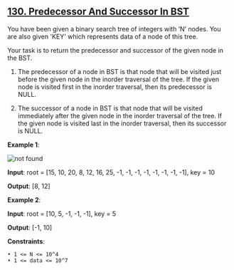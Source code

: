 <h2><a href="https://leetcode.com/problems/lowest-common-ancestor-of-a-binary-search-tree/description/">130. Predecessor And Successor In BST</a></h2>

You have been given a binary search tree of integers with ‘N’ nodes. You are also given 'KEY' which represents data of a node of this tree.

Your task is to return the predecessor and successor of the given node in the BST.

1. The predecessor of a node in BST is that node that will be visited just before the given node in the inorder traversal of the tree. If the given node is visited first in the inorder traversal, then its predecessor is NULL.

2. The successor of a node in BST is that node that will be visited immediately after the given node in the inorder traversal of the tree. If the given node is visited last in the inorder traversal, then its successor is NULL.

**Example 1**:

<img src="https://files.codingninjas.in/screenshot-14-5921.png" alt="not found">

**Input**: root = [15, 10, 20, 8, 12, 16, 25, -1, -1, -1, -1, -1, -1, -1, -1], key = 10

**Output**: [8, 12]

**Example 2**:

**Input**: root = [10, 5, -1, -1, -1], key = 5

**Output**: [-1, 10]


**Constraints**:

    • 1 <= N <= 10^4
    • 1 <= data <= 10^7